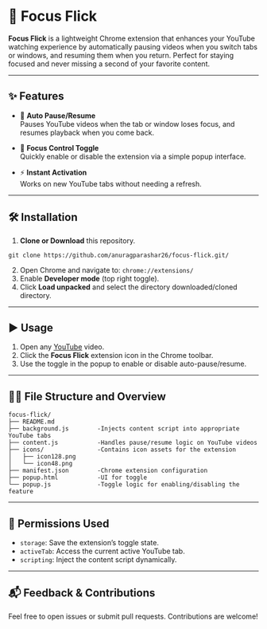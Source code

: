 # 🎯 Focus Flick

**Focus Flick** is a lightweight Chrome extension that enhances your YouTube watching experience by automatically pausing videos when you switch tabs or windows, and resuming them when you return. Perfect for staying focused and never missing a second of your favorite content.

---

## ✨ Features

- 🔄 **Auto Pause/Resume**  
  Pauses YouTube videos when the tab or window loses focus, and resumes playback when you come back.

- 🧠 **Focus Control Toggle**  
  Quickly enable or disable the extension via a simple popup interface.

- ⚡ **Instant Activation**  
  Works on new YouTube tabs without needing a refresh.

---

## 🛠 Installation

1. **Clone or Download** this repository.
```
git clone https://github.com/anuragparashar26/focus-flick.git/
```  
2. Open Chrome and navigate to: `chrome://extensions/`
3. Enable **Developer mode** (top right toggle).
4. Click **Load unpacked** and select the directory downloaded/cloned directory.
---

## ▶️ Usage

1. Open any [YouTube](https://www.youtube.com) video.
2. Click the **Focus Flick** extension icon in the Chrome toolbar.
3. Use the toggle in the popup to enable or disable auto-pause/resume.

---

## 👨‍💻 File Structure and Overview

```
focus-flick/
├── README.md
├── background.js        -Injects content script into appropriate YouTube tabs
├── content.js           -Handles pause/resume logic on YouTube videos
├── icons/               -Contains icon assets for the extension 
│   ├── icon128.png
│   └── icon48.png
├── manifest.json        -Chrome extension configuration
├── popup.html           -UI for toggle
└── popup.js             -Toggle logic for enabling/disabling the feature
```
---

## 🔐 Permissions Used

- `storage`: Save the extension’s toggle state.
- `activeTab`: Access the current active YouTube tab.
- `scripting`: Inject the content script dynamically.

---

## 📬 Feedback & Contributions

Feel free to open issues or submit pull requests. Contributions are welcome!

